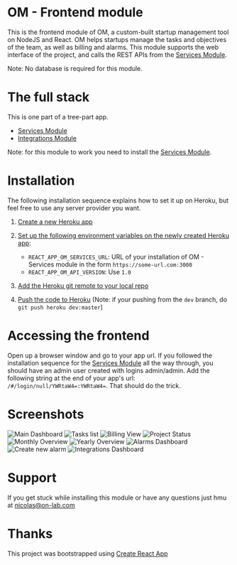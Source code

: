 # OM - Frontend module
This is the frontend module of OM, a custom-built startup management tool on NodeJS and React. OM helps startups manage the tasks and objectives of the team, as well as billing and alarms. 
This module supports the web interface of the project, and calls the REST APIs from the [Services Module](https://github.com/nicolasalliaume/om-services).

Note: No database is required for this module.

# The full stack
This is one part of a tree-part app.
   * [Services Module](https://github.com/nicolasalliaume/om-services)
   * [Integrations Module](https://github.com/nicolasalliaume/om-integrations)
   
Note: for this module to work you need to install the [Services Module](https://github.com/nicolasalliaume/om-services).

# Installation
The following installation sequence explains how to set it up on Heroku, but feel free to use any server provider you want.

1. [Create a new Heroku app](https://devcenter.heroku.com/articles/creating-apps)

2. [Set up the following environment variables on the newly created Heroku app](https://devcenter.heroku.com/articles/config-vars#managing-config-vars):
    * `REACT_APP_OM_SERVICES_URL`: URL of your installation of OM - Services module in the form `https://some-url.com:3000`
    * `REACT_APP_OM_API_VERSION`: Use `1.0`
    
3. [Add the Heroku git remote to your local repo](https://devcenter.heroku.com/articles/git#creating-a-heroku-remote)

4. [Push the code to Heroku](https://devcenter.heroku.com/articles/git#deploying-code) (Note: if your pushing from the `dev` branch, do `git push heroku dev:master`)

# Accessing the frontend

Open up a browser window and go to your app url.
If you followed the installation sequence for the [Services Module](https://github.com/nicolasalliaume/om-services) all the way through, you should have an admin user created with logins admin/admin. Add the following string at the end of your app's url: `/#/login/null/YWRtaW4=:YWRtaW4=`. That should do the trick.

# Screenshots

![Main Dashboard](https://s3-us-west-2.amazonaws.com/onlab-tmp-bucket/om-screenshots/1.png "Main Dashboard")
![Tasks list](https://s3-us-west-2.amazonaws.com/onlab-tmp-bucket/om-screenshots/2.png "Tasks list")
![Billing View](https://s3-us-west-2.amazonaws.com/onlab-tmp-bucket/om-screenshots/3.png "Billing view")
![Project Status](https://s3-us-west-2.amazonaws.com/onlab-tmp-bucket/om-screenshots/4.png "Project Status")
![Monthly Overview](https://s3-us-west-2.amazonaws.com/onlab-tmp-bucket/om-screenshots/5.png "Monthly Overview")
![Yearly Overview](https://s3-us-west-2.amazonaws.com/onlab-tmp-bucket/om-screenshots/6.png "Yearly Overview")
![Alarms Dashboard](https://s3-us-west-2.amazonaws.com/onlab-tmp-bucket/om-screenshots/7.png "Alarms Dashboard")
![Create new alarm](https://s3-us-west-2.amazonaws.com/onlab-tmp-bucket/om-screenshots/8.png "Create new alarm")
![Integrations Dashboard](https://s3-us-west-2.amazonaws.com/onlab-tmp-bucket/om-screenshots/9.png "Integrations Dashboard")

# Support
If you get stuck while installing this module or have any questions just hmu at nicolas@on-lab.com

# Thanks
This project was bootstrapped using [Create React App](https://github.com/facebookincubator/create-react-app)
